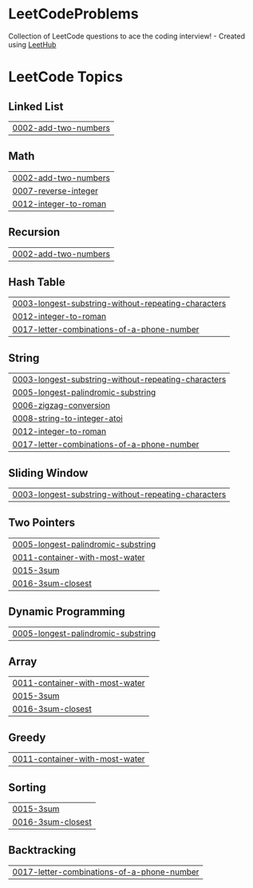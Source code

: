 # LeetCodeProblems
Collection of LeetCode questions to ace the coding interview! - Created using [LeetHub](https://github.com/QasimWani/LeetHub)

<!---LeetCode Topics Start-->
# LeetCode Topics
## Linked List
|  |
| ------- |
| [0002-add-two-numbers](https://github.com/EllbellCode/LeetCodeProblems/tree/master/0002-add-two-numbers) |
## Math
|  |
| ------- |
| [0002-add-two-numbers](https://github.com/EllbellCode/LeetCodeProblems/tree/master/0002-add-two-numbers) |
| [0007-reverse-integer](https://github.com/EllbellCode/LeetCodeProblems/tree/master/0007-reverse-integer) |
| [0012-integer-to-roman](https://github.com/EllbellCode/LeetCodeProblems/tree/master/0012-integer-to-roman) |
## Recursion
|  |
| ------- |
| [0002-add-two-numbers](https://github.com/EllbellCode/LeetCodeProblems/tree/master/0002-add-two-numbers) |
## Hash Table
|  |
| ------- |
| [0003-longest-substring-without-repeating-characters](https://github.com/EllbellCode/LeetCodeProblems/tree/master/0003-longest-substring-without-repeating-characters) |
| [0012-integer-to-roman](https://github.com/EllbellCode/LeetCodeProblems/tree/master/0012-integer-to-roman) |
| [0017-letter-combinations-of-a-phone-number](https://github.com/EllbellCode/LeetCodeProblems/tree/master/0017-letter-combinations-of-a-phone-number) |
## String
|  |
| ------- |
| [0003-longest-substring-without-repeating-characters](https://github.com/EllbellCode/LeetCodeProblems/tree/master/0003-longest-substring-without-repeating-characters) |
| [0005-longest-palindromic-substring](https://github.com/EllbellCode/LeetCodeProblems/tree/master/0005-longest-palindromic-substring) |
| [0006-zigzag-conversion](https://github.com/EllbellCode/LeetCodeProblems/tree/master/0006-zigzag-conversion) |
| [0008-string-to-integer-atoi](https://github.com/EllbellCode/LeetCodeProblems/tree/master/0008-string-to-integer-atoi) |
| [0012-integer-to-roman](https://github.com/EllbellCode/LeetCodeProblems/tree/master/0012-integer-to-roman) |
| [0017-letter-combinations-of-a-phone-number](https://github.com/EllbellCode/LeetCodeProblems/tree/master/0017-letter-combinations-of-a-phone-number) |
## Sliding Window
|  |
| ------- |
| [0003-longest-substring-without-repeating-characters](https://github.com/EllbellCode/LeetCodeProblems/tree/master/0003-longest-substring-without-repeating-characters) |
## Two Pointers
|  |
| ------- |
| [0005-longest-palindromic-substring](https://github.com/EllbellCode/LeetCodeProblems/tree/master/0005-longest-palindromic-substring) |
| [0011-container-with-most-water](https://github.com/EllbellCode/LeetCodeProblems/tree/master/0011-container-with-most-water) |
| [0015-3sum](https://github.com/EllbellCode/LeetCodeProblems/tree/master/0015-3sum) |
| [0016-3sum-closest](https://github.com/EllbellCode/LeetCodeProblems/tree/master/0016-3sum-closest) |
## Dynamic Programming
|  |
| ------- |
| [0005-longest-palindromic-substring](https://github.com/EllbellCode/LeetCodeProblems/tree/master/0005-longest-palindromic-substring) |
## Array
|  |
| ------- |
| [0011-container-with-most-water](https://github.com/EllbellCode/LeetCodeProblems/tree/master/0011-container-with-most-water) |
| [0015-3sum](https://github.com/EllbellCode/LeetCodeProblems/tree/master/0015-3sum) |
| [0016-3sum-closest](https://github.com/EllbellCode/LeetCodeProblems/tree/master/0016-3sum-closest) |
## Greedy
|  |
| ------- |
| [0011-container-with-most-water](https://github.com/EllbellCode/LeetCodeProblems/tree/master/0011-container-with-most-water) |
## Sorting
|  |
| ------- |
| [0015-3sum](https://github.com/EllbellCode/LeetCodeProblems/tree/master/0015-3sum) |
| [0016-3sum-closest](https://github.com/EllbellCode/LeetCodeProblems/tree/master/0016-3sum-closest) |
## Backtracking
|  |
| ------- |
| [0017-letter-combinations-of-a-phone-number](https://github.com/EllbellCode/LeetCodeProblems/tree/master/0017-letter-combinations-of-a-phone-number) |
<!---LeetCode Topics End-->